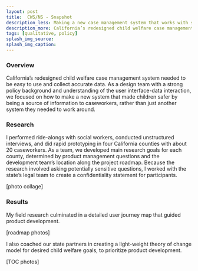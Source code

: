 ```yaml
---
layout: post
title:  CWS/NS - Snapshot
description_less: Making a new case management system that works with social workers, instead of against them.
description_more: California’s redesigned child welfare case management system needed to be easy to use and collect accurate data. As a design team with a strong policy background and understanding of the user interface-data interaction, we focused on <strong>how to make a new system that made children safer by being a source of information to caseworkers, rather than just another system they needed to work around</strong>.
tags: [qualitative, policy]
splash_img_source: 
splash_img_caption: 
---
```


### Overview
California’s redesigned child welfare case management system needed to be easy to use and collect accurate data. As a design team with a strong policy background and understanding of the user interface-data interaction, we focused on how to make a new system that  made children safer by being a source of information to caseworkers, rather than just another system they needed to work around. 

### Research
I performed ride-alongs with social workers, conducted unstructured interviews, and did rapid prototyping in four California counties with about 20 caseworkers. As a team, we developed main research goals for each county, determined by product management questions and the development team’s location along the project roadmap. Because the research involved asking potentially sensitive questions, I worked with the state’s legal team to create a confidentiality statement for participants.

[photo collage]

### Results
My field research culminated in a detailed user journey map that guided product development.

[roadmap photos]

I also coached our state partners in creating a light-weight theory of change model for desired child welfare goals, to prioritize product development.

[TOC photos]
